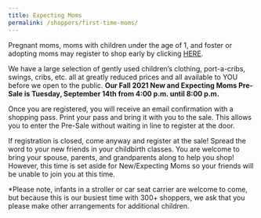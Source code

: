 ```yaml
---
title: Expecting Moms
permalink: /shoppers/first-time-moms/
---
```


Pregnant moms, moms with children under the age of 1, and foster or adopting moms may register to shop early by clicking [HERE](http://www.mysalemanager.net/mom_start.aspx?partnercode=BFAW).

We have a large selection of gently used children’s clothing, port-a-cribs, swings, cribs, etc. all at greatly reduced prices and all available to YOU before we open to the public. **Our Fall 2021 New and Expecting Moms Pre-Sale is Tuesday, September 14th from 4:00 p.m. until 8:00 p.m.**

Once you are registered, you will receive an email confirmation with a shopping pass. Print your pass and bring it with you to the sale. This allows you to enter the Pre-Sale without waiting in line to register at the door.

If registration is closed, come anyway and register at the sale! Spread the word to your new friends in your childbirth classes. You are welcome to bring your spouse, parents, and grandparents along to help you shop! However, this time is set aside for New/Expecting Moms so your friends will be unable to join you at this time.

*Please note, infants in a stroller or car seat carrier are welcome to come, but because this is our busiest time with 300+ shoppers, we ask that you please make other arrangements for additional children.
